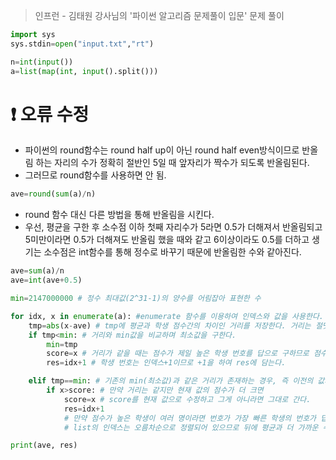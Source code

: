 >인프런 - 김태원 강사님의 '파이썬 알고리즘 문제풀이 입문' 문제 풀이

```python
import sys
sys.stdin=open("input.txt","rt") 

n=int(input())
a=list(map(int, input().split()))
```

# ❗ 오류 수정
- 파이썬의 round함수는 round half up이 아닌 round half even방식이므로 반올림 하는 자리의 수가 정확히 절반인 5일 때 앞자리가 짝수가 되도록 반올림된다.
- 그러므로 round함수를 사용하면 안 됨.
```python
ave=round(sum(a)/n)
```

- round 함수 대신 다른 방법을 통해 반올림을 시킨다.
- 우선, 평균을 구한 후 소수점 이하 첫째 자리수가 5라면 0.5가 더해져서 반올림되고 5미만이라면 0.5가 더해져도 반올림 했을 때와 같고 6이상이라도 0.5를 더하고 생기는 소수점은 int함수를 통해 정수로 바꾸기 때문에 반올림한 수와 같아진다.
```python
ave=sum(a)/n
ave=int(ave+0.5)

min=2147000000 # 정수 최대값(2^31-1)의 양수를 어림잡아 표현한 수

for idx, x in enumerate(a): #enumerate 함수를 이용하여 인덱스와 값을 사용한다.
    tmp=abs(x-ave) # tmp에 평균과 학생 점수간의 차이인 거리를 저장한다. 거리는 절댓값이므로 abs()함수를 사용함.
    if tmp<min: # 거리와 min값을 비교하며 최소값을 구한다.
        min=tmp
        score=x # 거리가 같을 때는 점수가 제일 높은 학생 번호를 답으로 구하므로 점수가 필요하다.
        res=idx+1 # 학생 번호는 인덱스+1이므로 +1을 하여 res에 담는다.

    elif tmp==min: # 기존의 min(최소값)과 같은 거리가 존재하는 경우, 즉 이전의 값과 현재 값이 같아서 평균과 가까운 점수가 두 개 이상인 경우이다.
        if x>score: # 만약 거리는 같지만 현재 값의 점수가 더 크면
            score=x # score를 현재 값으로 수정하고 그게 아니라면 그대로 간다.
            res=idx+1
            # 만약 점수가 높은 학생이 여러 명이라면 번호가 가장 빠른 학생의 번호가 답이다.
            # list의 인덱스는 오름차순으로 정렬되어 있으므로 뒤에 평균과 더 가까운 수가 없다면 현재의 수가 가장 빠른 번호가 된다.

print(ave, res)
```